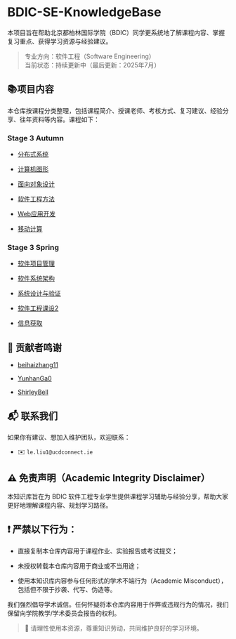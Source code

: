 # BDIC-SE-KnowledgeBase

本项目旨在帮助北京都柏林国际学院（BDIC）同学更系统地了解课程内容、掌握复习重点、获得学习资源与经验建议。

>  专业方向：软件工程（Software Engineering）  
>  当前状态：持续更新中（最后更新：2025年7月） 

## 📚项目内容

本仓库按课程分类整理，包括课程简介、授课老师、考核方式、复习建议、经验分享、往年资料等内容。课程如下：

### Stage 3 Autumn
- [分布式系统](courses/Stage3-1/COMP3008J-Distributed-Systems/README.md)

- [计算机图形](courses/Stage3-1/COMP3033J-Computer-Graphics/README.md)

- [面向对象设计](courses/Stage3-1/COMP3013J-Object-Oriented-Design/README.md)

- [软件工程方法](courses/Stage3-1/COMP3017J-Software-Methodology/README.md)

- [Web应用开发](courses/Stage3-1/COMP3019J-Web-Application-Develop/README.md)
  
- [移动计算](courses/Stage3-1/COMP3011J-Mobile-Computing/README.md)

### Stage 3 Spring
- [软件项目管理](courses/Stage3-2/BDIC3026J-Software-Project-Management/README.md)

- [软件系统架构](courses/Stage3-2/COMP3009J-Information-Retrieval/README.md)

- [系统设计与验证](courses/Stage3-2/COMP3018J-System-Des-&-Verification/README.md)

- [软件工程课设2](courses/Stage3-2/COMP3030J-Software-Engineering-Project/README.md)

- [信息获取](courses/Stage3-2/COMP3009J-Information-Retrieval/README.md)


## 🙌 贡献者鸣谢
- [beihaizhang11](https://github.com/beihaizhang11)

- [YunhanGa0](https://github.com/YunhanGa0)

- [ShirleyBell](https://github.com/ShirleyBell)

## 📬 联系我们

如果你有建议、想加入维护团队，欢迎联系：
- ✉️ `le.liu1@ucdconnect.ie`


## ⚠️ 免责声明（Academic Integrity Disclaimer）
本知识库旨在为 BDIC 软件工程专业学生提供课程学习辅助与经验分享，帮助大家更好地理解课程内容、规划学习路径。

## ❗ 严禁以下行为：
- 直接复制本仓库内容用于课程作业、实验报告或考试提交；

- 未授权转载本仓库内容用于商业或不当用途；

- 使用本知识库内容参与任何形式的学术不端行为（Academic Misconduct），包括但不限于抄袭、代写、伪造等。

我们强烈倡导学术诚信。任何怀疑将本仓库内容用于作弊或违规行为的情况，我们保留向学院教学/学术委员会报告的权利。

>📌 请理性使用本资源，尊重知识劳动，共同维护良好的学习环境。

